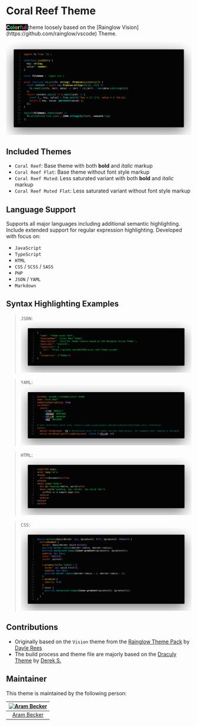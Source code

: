# Coral Reef Theme

<span style="background: #040404">
<b style="color: #EBEBEB">C</b><b style="color: #06e5c7">o</b><b style="color: #1EE85B">l</b><b style="color: #ed9a26">o</b><b style="color: #edea50">r</b><b style="color: #1392E8">f</b><b style="color: #ef3939">u</b><b style="color: #b87aff">l</b>
</span>
theme loosely based on the [Rainglow Vision](https://github.com/rainglow/vscode) Theme.

![Syntax example](resources/syntax-ts.png)

## Included Themes

- `Coral Reef`: Base theme with both **bold** and *italic* markup
- `Coral Reef Flat`: Base theme without font style markup
- `Coral Reef Muted`: Less saturated variant with both **bold** and *italic* markup
- `Coral Reef Muted Flat`: Less saturated variant without font style markup

## Language Support

Supports all major languages including additional semantic highlighting. Include extended support for regular expression highlighting. Developed with focus on:

- `JavaScript`
- `TypeScript`
- `HTML`
- `CSS` / `SCSS` / `SASS`
- `PHP`
- `JSON` / `YAML`
- `Markdown`

## Syntax Highlighting Examples

> `JSON`:
> ![Syntax example](resources/syntax-json.png)

> `YAML`:
> ![Syntax example](resources/syntax-yaml.png)

> `HTML`:
> ![Syntax example](resources/syntax-html.png)

> `CSS`:
> ![Syntax example](resources/syntax-scss.png)

## Contributions

- Originally based on the `Vision` theme from the [Rainglow Theme Pack](https://github.com/rainglow/vscode) by [Dayle Rees](https://github.com/daylerees)
- The build process and theme file are majorly based on the [Draculy Theme](https://github.com/dracula/visual-studio-code) by [Derek S.](https://github.com/dsifford)

## Maintainer

This theme is maintained by the following person:

[![Aram Becker](https://avatars.githubusercontent.com/u/15647636?v=4&s=72)](https://github.com/1nVitr0) |
:---: |
[Aram Becker](https://github.com/1nVitr0) |